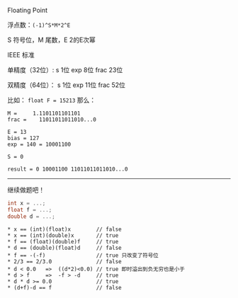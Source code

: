 Floating Point

浮点数：`(-1)^S*M*2^E`

S 符号位，M 尾数，E 2的E次幂

IEEE 标准

单精度（32位）:
s 1位
exp 8位
frac 23位

双精度（64位）：
s 1位
exp 11位
frac 52位

比如：
`float F = 15213`
那么：
```
M =     1.1101101101101
frac =    11011011011010...0

E = 13
bias = 127
exp = 140 = 10001100

S = 0

result = 0 10001100 11011011011010...0
```

---

继续做题吧！

```c
int x = ...;
float f = ...;
double d = ...;
```

```
* x == (int)(float)x        // false
* x == (int)(double)x       // true
* f == (float)(double)f     // true
* d == (double)(float)d     // false
* f == -(-f)                // true 只改变了符号位
* 2/3 == 2/3.0              // false
* d < 0.0   =>  ((d*2)<0.0) // true 即时溢出到负无穷也是小于
* d > f     =>  -f > -d     // true
* d * d >= 0.0              // true
* (d+f)-d == f              // false
```

